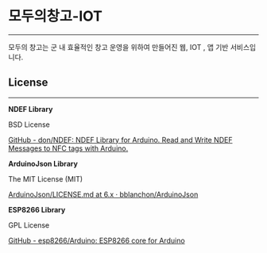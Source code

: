 # 모두의창고-IOT

---

모두의 창고는 군 내 효율적인 창고 운영을 위하여 만들어진 웹, IOT , 앱 기반 서비스입니다.  

## License

---

**NDEF Library**

BSD License

[GitHub - don/NDEF: NDEF Library for Arduino. Read and Write NDEF Messages to NFC tags with Arduino.](https://github.com/don/NDEF)

**ArduinoJson Library**

The MIT License (MIT)

[ArduinoJson/LICENSE.md at 6.x · bblanchon/ArduinoJson](https://github.com/bblanchon/ArduinoJson/blob/6.x/LICENSE.md)

**ESP8266 Library**

GPL License

[GitHub - esp8266/Arduino: ESP8266 core for Arduino](https://github.com/esp8266/Arduino)
